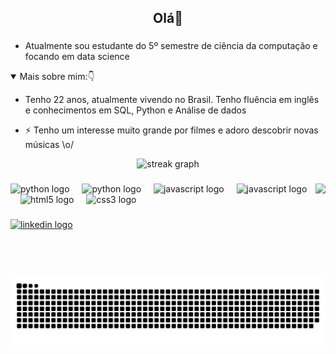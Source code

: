 <h2 align="center">Olá👋</h2>

###
- Atualmente sou estudante do 5º semestre de ciência da computação e focando em data science
<details open="">
  <summary> Mais sobre mim:👇</summary>
<ul dir="auto">
<li>

<p dir="auto">Tenho 22 anos, atualmente vivendo no Brasil. Tenho fluência em inglês e conhecimentos em SQL, Python e Análise de dados</p>
</li>
<li>
<p dir="auto">⚡ Tenho um interesse muito grande por filmes e adoro descobrir novas músicas \o/</p>
</li>
</ul>
</details>
<div align="center">

 <img src="https://streak-stats.demolab.com?user=melltl&locale=en&mode=daily&theme=dark&hide_border=false&border_radius=5&order=3" height="220" alt="streak graph"  />

###
  
</div>

###

<img align="right" height="150" src="https://i.pinimg.com/originals/74/34/57/743457785e7543fd62c51e59dcf853d9.gif"  />

###

<div align="left">
   <img src="https://cdn.jsdelivr.net/gh/devicons/devicon/icons/python/python-original.svg" height="30" alt="python logo"  />
  <img width="12" />
  <img src="https://cdn.jsdelivr.net/gh/devicons/devicon/icons/postgresql/postgresql-original.svg" height="30" alt="python logo"  />
  <img width="12" />
  <img src="https://cdn.jsdelivr.net/gh/devicons/devicon/icons/javascript/javascript-original.svg" height="30" alt="javascript logo"  />
  <img width="12" />
  <img src="https://cdn.jsdelivr.net/gh/devicons/devicon/icons/java/java-original.svg" height="30" alt="javascript logo"  />
  <img width="12" />
  <img src="https://cdn.jsdelivr.net/gh/devicons/devicon/icons/html5/html5-original.svg" height="30" alt="html5 logo"  />
  <img width="12" />
  <img src="https://cdn.jsdelivr.net/gh/devicons/devicon/icons/css3/css3-original.svg" height="30" alt="css3 logo"  />
  <img width="12" />
 
  
</div>

###

<div align="left">
  <a href="https://www.linkedin.com/in/mel-le%C3%A3o-a69629244/">
  
  <img src="https://img.shields.io/static/v1?message=LinkedIn&logo=linkedin&label=&color=0077B5&logoColor=white&labelColor=&style=for-the-badge" height="35" alt="linkedin logo"  />
</div>

###

<br clear="both">

<img src="https://raw.githubusercontent.com/platane/snk/output/github-contribution-grid-snake-dark.svg" alt="Snake animation" />

###


